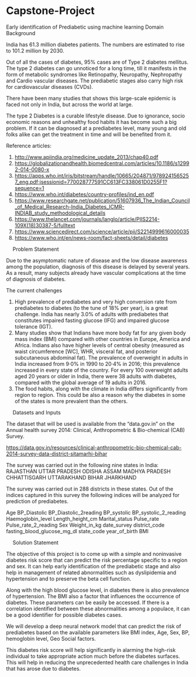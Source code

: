 # Capstone-Project
Early identification of Prediabetic   using machine learning
Domain Background

India has 61.3 million diabetes patients. The numbers are estimated to rise to 101.2 million by 2030.  

Out of all the cases of diabetes, 95% cases are of Type 2 diabetes mellitus.  The type 2 diabetes can go unnoticed for a long time, till it manifests in the form of metabolic syndromes like Retinopathy, Neuropathy, Nephropathy and Cardio vascular diseases. The prediabetic stages also carry high risk for cardiovascular diseases (CVDs).

There have been many studies that shows this large-scale epidemic is faced not only in India, but across the world at large. 

The type 2 Diabetes is a curable lifestyle disease. Due to ignorance, socio economic reasons and unhealthy food habits it has become such a big problem. If it can be diagnosed at a prediabetes level, many young and old folks alike can get the treatment in time and will be benefited from it.  

Reference articles:
1.	http://www.apiindia.org/medicine_update_2013/chap40.pdf 
2.	https://globalizationandhealth.biomedcentral.com/articles/10.1186/s12992-014-0080-x
3.	https://apps.who.int/iris/bitstream/handle/10665/204871/9789241565257_eng.pdf;jsessionid=770028777591CC613FC338061D0255F1?sequence=1
4.	https://www.who.int/diabetes/country-profiles/ind_en.pdf
5.	https://www.researchgate.net/publication/51607936_The_Indian_Council_of_Medical_Research-India_Diabetes_ICMR-INDIAB_study_methodological_details
6.	https://www.thelancet.com/journals/langlo/article/PIIS2214-109X(18)30387-5/fulltext
7.	https://www.sciencedirect.com/science/article/pii/S2214999616000035 
8.	https://www.who.int/en/news-room/fact-sheets/detail/diabetes
 

 
Problem Statement

Due to the asymptomatic nature of disease and the low disease awareness among the population, diagnosis of this disease is delayed by several years. As a result, many subjects already have vascular complications at the time of diagnosis of diabetes.  

The current challenges 
1.	High prevalence of prediabetes and very high conversion rate from prediabetes to diabetes (to the tune of 18% per year), is a great challenge.  India has nearly 3.0% of adults with prediabetes that constitutes impaired fasting glucose (IFG) and impaired glucose tolerance (IGT).  
2.	Many studies show that Indians have more body fat for any given body mass index (BMI) compared with other countries in Europe, America and Africa.  Indians also have higher levels of central obesity (measured as waist circumference [WC], WHR, visceral fat, and posterior subcutaneous abdominal fat). The prevalence of overweight in adults in India increased from 9·0% in 1990 to 20·4% in 2016; this prevalence increased in every state of the country. For every 100 overweight adults aged 20 years or older in India, there were 38 adults with diabetes, compared with the global average of 19 adults in 2016.  
3.	The food habits, along with the climate in India differs significantly from region to region. This could be also a reason why the diabetes in some of the states is more prevalent than the others.  

 
 
 
Datasets and Inputs

The dataset that will be used is available from the “data.gov.in” on the Annual health survey 2014:  Clinical, Anthropometric & Bio-chemical (CAB) Survey.

https://data.gov.in/resources/clinical-anthropometric-bio-chemical-cab-2014-survey-data-district-sitamarhi-bihar

The survey was carried out in the following nine states in India: 
RAJASTHAN
UTTAR PRADESH
ODISHA
ASSAM
MADHYA PRADESH
CHHATTISGARH
UTTARAKHAND
BIHAR
JHARKHAND

The survey was carried out in 288 districts in these states. Out of the indices captured in this survey the following indices will be analyzed for prediction of prediabetes. 

Age
BP_Diastolic
BP_Diastolic_2reading
BP_systolic
BP_systolic_2_reading
Haemoglobin_level
Length_height_cm
Marital_status
Pulse_rate
Pulse_rate_2_reading
Sex
Weight_in_kg
date_survey
district_code
fasting_blood_glucose_mg_dl
state_code
year_of_birth
BMI


 
Solution Statement

The objective of this project is to come up with a simple and noninvasive diabetes risk score that can predict the risk percentage specific to a region and sex. It can help early identification of the prediabetic stage and also help in management of related abnormalities such as dyslipidemia and hypertension and to preserve the beta cell function.  

Along with the high blood glucose level, in diabetes there is also prevalence of hypertension. The BMI also a factor that influences the occurrence of diabetes. These parameters can be easily be accessed. If there is a correlation identified between these abnormalities among a populace, it can be a good identifier for possible diabetes cases. 

We will develop a deep neural network model that can predict the risk of prediabetes based on   the available parameters like BMI index, Age, Sex, BP, hemoglobin level, Geo Social factors. 

This diabetes risk score will help significantly in alarming the high-risk individual to take appropriate action much before the diabetes surfaces. This will help in reducing the unprecedented health care challenges in India that has arose due to diabetes.


